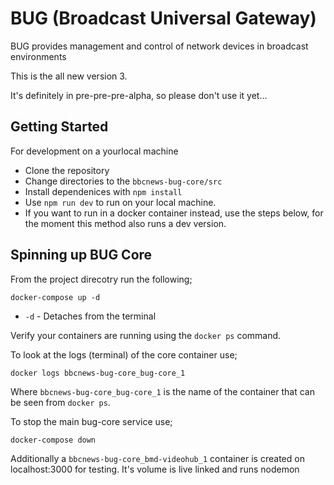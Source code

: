 # BUG (Broadcast Universal Gateway)

BUG provides management and control of network devices in broadcast environments

This is the all new version 3.

It's definitely in pre-pre-pre-alpha, so please don't use it yet...

## Getting Started

For development on a yourlocal machine

* Clone the repository
* Change directories to the `bbcnews-bug-core/src`
* Install dependenices with `npm install`
* Use `npm run dev` to run on your local machine.
* If you want to run in a docker container instead, use the steps below, for the moment this method also runs a dev version.

## Spinning up BUG Core

From the project direcotry run the following;

`docker-compose up -d`

* `-d` - Detaches from the terminal

Verify your containers are running using the `docker ps` command.

To look at the logs (terminal) of the core container use;

`docker logs bbcnews-bug-core_bug-core_1`

Where `bbcnews-bug-core_bug-core_1` is the name of the container that can be seen from `docker ps`.

To stop the main bug-core service use;

`docker-compose down`

Additionally a `bbcnews-bug-core_bmd-videohub_1` container is created on localhost:3000 for testing. It's volume is live linked and runs nodemon